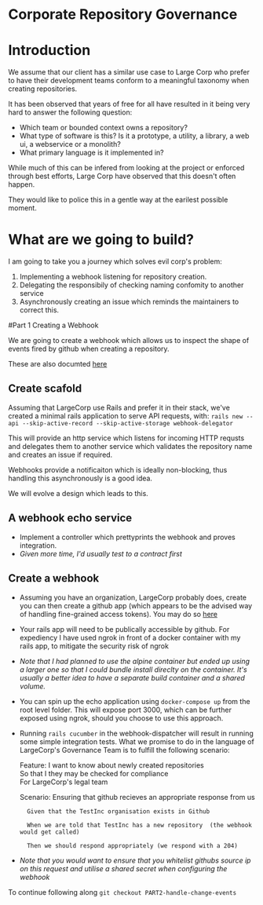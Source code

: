 # Corporate Repository Governance

# Introduction
We assume that our client has a similar use case to Large Corp who prefer to have their development teams conform to a meaningful taxonomy when creating repositories. 

It has been observed that years of free for all have resulted in it being very hard to answer the following question:
* Which team or bounded context owns a repository?
* What type of software is this? Is it a prototype, a utility, a library, a web ui, a webservice or a monolith?
* What primary language is it implemented in?

While much of this can be infered from looking at the project or enforced through best efforts, Large Corp have observed that this doesn't often happen.

They would like to police this in a gentle way at the earilest possible moment.

# What are we going to build?

I am going to take you a journey which solves evil corp's problem:
1. Implementing a webhook listening for repository creation.
1. Delegating the responsibily of checking naming confomity to another service
1. Asynchronously creating an issue which reminds the maintainers to correct this.

#Part 1 Creating a Webhook

We are going to create a webhook which allows us to inspect the shape of events fired by github when creating a repository.

These are also documted [here](https://developer.github.com/v3/activity/events/types/#repositoryevent)

## Create scafold
Assuming that LargeCorp use Rails and prefer it in their stack, we've created a  minimal rails application to serve API requests, with:
`rails new --api --skip-active-record --skip-active-storage webhook-delegator`

This will provide an http service which listens for incoming HTTP requsts and delegates them to another service which validates the repository name and creates an issue if required.

Webhooks provide a notificaiton which is ideally non-blocking, thus handling this asynchronously is a good idea.

We will evolve a design which leads to this.

## A webhook echo service

* Implement a controller which prettyprints the webhook and proves integration.
* _Given more time, I'd usually test to a contract first_

## Create a webhook

* Assuming you have an organization, LargeCorp probably does, create you can then create a github app (which appears to be the advised way of handling fine-grained access tokens). You may do so [here](https://github.com/organizations/dreamthought/settings/apps)
* Your rails app will need to be publically accessible by github. For expediency I have used ngrok in front of a docker container with my rails app, to mitigate the security risk of ngrok 
* _Note that I had planned to use the alpine container but ended up using a larger one so that I could bundle install direclty on the container. It's usually a better idea to have a separate build container and a shared volume._
* You can spin up the echo application using `docker-compose up` from the root level folder. This will expose port 3000, which can be further exposed using ngrok, should you choose to use this approach.
* Running `rails cucumber` in the webhook-dispatcher will result in running some simple integration tests. What we promise to do in the language of LargeCorp's Governance Team is to fulfill the following scenario:

  Feature: I want to know about newly created repositories  
    So that I they may be checked for compliance  
    For LargeCorp's legal team  

    Scenario: Ensuring that github recieves an appropriate response from us

        Given that the TestInc organisation exists in Github

        When we are told that TestInc has a new repository  (the webhook would get called)

        Then we should respond appropriately (we respond with a 204)

* *Note that you would want to ensure that you whitelist githubs source ip on this request and utilise a shared secret when configuring the webhook*

To continue following along `git checkout PART2-handle-change-events`


